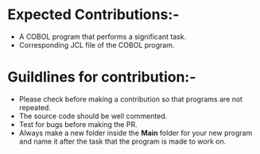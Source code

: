 # Expected Contributions:-
* A COBOL program that performs a significant task.
* Corresponding JCL file of the COBOL program.

# Guildlines for contribution:-
* Please check before making a contribution so that programs are not repeated.
* The source code should be well commented.
* Test for bugs before making the PR.
* Always make a new folder inside the __Main__ folder for your new program and name it after the task that the program is made to work on.

